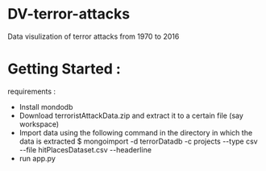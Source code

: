 # DV-terror-attacks
  Data visulization of terror attacks from 1970 to 2016

# Getting Started :

requirements :
  - Install mondodb
  - Download terroristAttackData.zip and extract it to a certain file (say workspace) 
  - Import data using the following command in the directory in which  the data is extracted
      $ mongoimport -d terrorDatadb -c projects --type csv --file hitPlacesDataset.csv --headerline
  - run app.py


